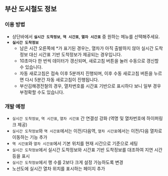 ## 부산 도시철도 정보

### 이용 방법
* 상단바에서 **`실시간 도착정보`**, **`역 시간표`**, **`열차 시간표`** 중 원하는 메뉴를 선택해주세요.
* **`실시간 도착정보`**
  * 남은 시간 오른쪽에 &ast;가 표기된 경우는, 열차가 아직 출발하지 않아 실시간 도착정보 대신 시간표 기반 도착정보가 제공되는 경우입니다.
  * 10초마다 한 번씩 데이터가 갱신되며, 새로고침 버튼을 눌러 수동으로 갱신할 수 있습니다.
  * 자동 새로고침은 접속 이후 5분까지 진행되며, 이후 수동 새로고침 버튼을 누르면 다시 5분간 자동 새로고침이 진행됩니다.
  * 부산김해경전철의 경우, 열차번호를 시간표 기반으로 표시하다 보니 일부 경우 부정확할 수도 있습니다.

### 개발 예정
* `실시간 도착정보`, `역 시간표`, `열차 시간표` 간 연결성 강화 (역명 및 열차번호에 하이퍼링크 제공)
* `실시간 도착정보`와 `역 시간표`에서는 이전/다음역, `열차 시간표`에서는 이전/다음 열차로 이동하는 기능 추가
* `역 시간표`와 `열차 시간표`에서 기본 위치를 현재 시간으로 기준으로 세팅
* `실시간 도착정보`에서 실시간 도착정보와 시간표 기반 도착정보를 대조하여 지연 시간 등을 표시
* `실시간 도착정보`에서 행 수를 2보다 크게 설정 가능하도록 변경
* 노선도에 실시간 열차 위치를 표시하는 페이지 추가